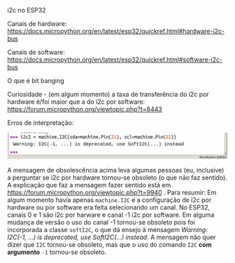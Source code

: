 i2c no ESP32

Canais de hardware: https://docs.micropython.org/en/latest/esp32/quickref.html#hardware-i2c-bus

Canais de software: https://docs.micropython.org/en/latest/esp32/quickref.html#software-i2c-bus

O que é bit banging

Curiosidade - (em algum momento) a taxa de transferência do i2c por hardware é/foi maior que a do i2c por software: https://forum.micropython.org/viewtopic.php?t=8443

Erros de interpretação:
  
![Foto mensagem de erro](./Captura%20de%20tela%20de%202024-10-11%2017-25-06.png)

A mensagem de obsolescência acima leva algumas pessoas (eu, inclusive) a perguntar se i2c por hardware tornou-se obsoleto (o que não faz sentido). A explicação que faz a mensagem fazer sentido está em https://forum.micropython.org/viewtopic.php?t=9940 . Para resumir: Em algum momento havia apenas `machine.I2C` e a configuração de i2c por hardware ou por software era feita selecionando um canal. No ESP32, canais 0 e 1 são i2c por harware e canal -1 i2c por software. Em alguma mudança de versão o uso do canal -1 tornou-se obsoleto pois foi incorporada a classe `softI2C`, o que dá ensejo à mensagem *Warning: I2C(-1, ...) is deprecated, use SoftI2C(...) instead*. A mensagem não quer dizer que `I2C` tornou-se obsoleto, mas que o uso do comando `I2C` **com argumento** `-1` tornou-se obsoleto.
